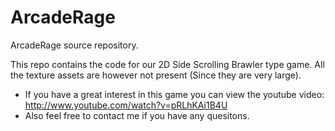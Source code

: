 ArcadeRage
==========

ArcadeRage source repository. 

This repo contains the code for our 2D Side Scrolling Brawler type game. All the texture assets are however not present (Since they are very large). 

- If you have a great interest in this game you can view the youtube video: http://www.youtube.com/watch?v=pRLhKAi1B4U
- Also feel free to contact me if you have any quesitons.
